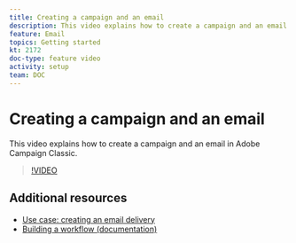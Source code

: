 ```yaml
---
title: Creating a campaign and an email 
description: This video explains how to create a campaign and an email in Adobe Campaign Classic.
feature: Email
topics: Getting started
kt: 2172
doc-type: feature video
activity: setup
team: DOC
---
```


# Creating a campaign and an email 

This video explains how to create a campaign and an email in Adobe Campaign Classic.

>[!VIDEO](https://video.tv.adobe.com/v/25604?quality=12)

## Additional resources

* [Use case: creating an email delivery](https://docs.campaign.adobe.com/doc/AC/en/WEB_Editing_HTML_content_Use_case-_creating_an_email_delivery.html)
* [Building a workflow (documentation)](https://docs.campaign.adobe.com/doc/AC/en/WKF__General_operation_Building_a_workflow.html)
